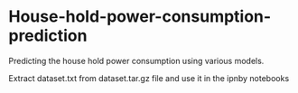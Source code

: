 # House-hold-power-consumption-prediction
Predicting the house hold power consumption using various models.


Extract dataset.txt from dataset.tar.gz file and use it in the ipnby notebooks
